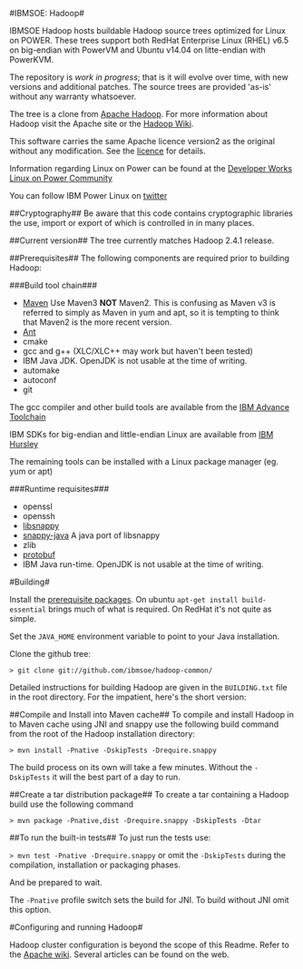 #IBMSOE: Hadoop#

IBMSOE Hadoop hosts buildable Hadoop source trees optimized for Linux on POWER. These trees support both RedHat Enterprise Linux (RHEL) v6.5 on big-endian with PowerVM and Ubuntu v14.04 on litte-endian with PowerKVM. 

The repository is _work in progress_; that is it will evolve over time, with new versions and additional patches. The source trees are provided 'as-is' without any warranty whatsoever. 

The tree is a clone from [Apache Hadoop](http://hadoop.apache.org "Hadoop"). For more information about Hadoop visit the Apache site or the [Hadoop Wiki](http://wiki.apache.org/hadoop/).

This software carries the same Apache licence version2 as the original without any modification. See the [licence](http://apache.org/licenses/LICENSE-2.0.html) for details.

Information regarding Linux on Power can be found at the
[Developer Works Linux on Power Community](https://www.ibm.com/developerworks/community/groups/service/html/communityview?communityUuid=fe313521-2e95-46f2-817d-44a4f27eba32)

You can follow IBM Power Linux on [twitter](https://twitter.com/ibmpowerlinux)

##Cryptography##
Be aware that this code contains cryptographic libraries the use, import or export of which is controlled in in many places.

##Current version##
The tree currently matches Hadoop 2.4.1 release.


##Prerequisites##
The following components are required prior to building Hadoop:

###Build tool chain###

* [Maven](http://maven.apache.org) Use Maven3 __NOT__ Maven2. This is confusing as Maven v3 is referred to simply as Maven in yum and apt, so it is tempting to think that Maven2 is the more recent version.
* [Ant](http://ant.apache.org)
* cmake
* gcc and g++ (XLC/XLC++ may work but haven't been tested)
* IBM Java JDK. OpenJDK is not usable at the time of writing.
* automake
* autoconf
* git

The gcc compiler and other build tools are available from the [IBM Advance Toolchain](https://www.ibm.com/developerworks/community/wikis/home?lang=en#/wiki/W51a7ffcf4dfd_4b40_9d82_446ebc23c550/page/IBM%20Advance%20Toolchain%20for%20PowerLinux%20Documentation)

IBM SDKs for big-endian and little-endian Linux are available from [IBM Hursley](http://w3.hursley.ibm.com/java/jim/ibmsdks/latest/index.html)

The remaining tools can be installed with a Linux package manager (eg. yum or apt)

###Runtime requisites###
* openssl
* openssh
* [libsnappy](https://github.com/ibmsoe/snappy)
* [snappy-java](https://github.com/ibmsoe/snappy-java) A java port of libsnappy
* zlib
* [protobuf](https://github.com/ibmsoe/Protobuf)
* IBM Java run-time. OpenJDK is not usable at the time of writing.

#Building#

Install the [prerequisite packages](#prereqs). On ubuntu `apt-get install build-essential` brings much of what is required. On RedHat it's not quite as simple.

Set the `JAVA_HOME` environment variable to point to your Java installation.

Clone the github tree:

`> git clone git://github.com/ibmsoe/hadoop-common/`

Detailed instructions for building Hadoop are given in the `BUILDING.txt` file in the root directory. For the impatient, here's the short version: 

##Compile and Install into Maven cache##
To compile and install Hadoop in to Maven cache using JNI and snappy use the following build command from the root of the Hadoop installation directory:

`> mvn install -Pnative -DskipTests -Drequire.snappy`
	
The build process on its own will take a few minutes. Without the `-DskipTests` it will the best part of a day to run.

##Create a tar distribution package##
To create a tar containing a Hadoop build use the following command

`> mvn package -Pnative,dist -Drequire.snappy -DskipTests -Dtar`

##To run the built-in tests##
To just run the tests use:

`> mvn test -Pnative -Drequire.snappy` or omit the `-DskipTests` during the compilation, installation or packaging phases.
	
And be prepared to wait.
	
The `-Pnative` profile switch sets the build for JNI. To build without JNI omit this option.

#Configuring and running Hadoop#

Hadoop cluster configuration is beyond the scope of this Readme. Refer to the [Apache wiki](http://wiki.apache.org/hadoop/). Several articles can be found on the web.

